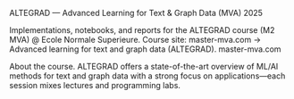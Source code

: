 ALTEGRAD — Advanced Learning for Text & Graph Data (MVA) 2025

Implementations, notebooks, and reports for the ALTEGRAD course (M2 MVA) @ Ecole Normale Superieure.
Course site: master-mva.com → Advanced learning for text and graph data (ALTEGRAD). 
master-mva.com

About the course. ALTEGRAD offers a state-of-the-art overview of ML/AI methods for text and graph data with a strong focus on applications—each session mixes lectures and programming labs.
